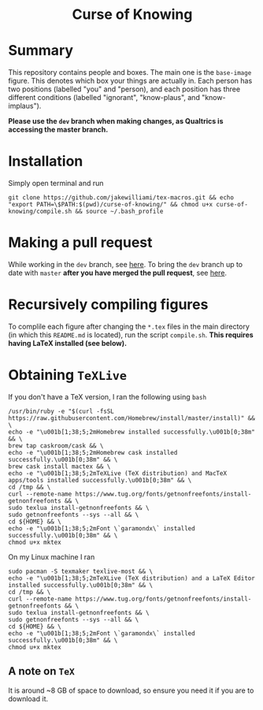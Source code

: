 <h1 align="center">
  Curse of Knowing
</h1>

# Summary

This repository contains people and boxes.  The main one is the `base-image` figure.  This denotes which box your things are actually in.  Each person has two positions (labelled "you" and "person), and each position has three different conditions (labelled "ignorant", "know-plaus", and "know-implaus").

**Please use the `dev` branch when making changes, as Qualtrics is accessing the master branch.**

# Installation

Simply open terminal and run
```
git clone https://github.com/jakewilliami/tex-macros.git && echo "export PATH=\$PATH:$(pwd)/curse-of-knowing/" && chmod u+x curse-of-knowing/compile.sh && source ~/.bash_profile
```

# Making a pull request
While working in the `dev` branch, see [here](https://help.github.com/en/github/collaborating-with-issues-and-pull-requests/merging-a-pull-request).  To bring the `dev` branch up to date with `master` **after you have merged the pull request**, see [here](https://gist.github.com/santisbon/a1a60db1fb8eecd1beeacd986ae5d3ca).

# Recursively compiling figures

To complile each figure after changing the `*.tex` files in the main directory (in which this `README.md` is located), run the script `compile.sh`.  **This requires having LaTeX installed (see below).**

# Obtaining `TeXLive`

If you don't have a TeX version, I ran the following using `bash`
```
/usr/bin/ruby -e "$(curl -fsSL https://raw.githubusercontent.com/Homebrew/install/master/install)" && \
echo -e "\u001b[1;38;5;2mHomebrew installed successfully.\u001b[0;38m" && \
brew tap caskroom/cask && \
echo -e "\u001b[1;38;5;2mHomebrew cask installed successfully.\u001b[0;38m" && \
brew cask install mactex && \
echo -e "\u001b[1;38;5;2mTeXLive (TeX distribution) and MacTeX apps/tools installed successfully.\u001b[0;38m" && \
cd /tmp && \
curl --remote-name https://www.tug.org/fonts/getnonfreefonts/install-getnonfreefonts && \
sudo texlua install-getnonfreefonts && \
sudo getnonfreefonts --sys --all && \
cd ${HOME} && \
echo -e "\u001b[1;38;5;2mFont \`garamondx\` installed successfully.\u001b[0;38m" && \
chmod u+x mktex
```

On my Linux machine I ran
```
sudo pacman -S texmaker texlive-most && \
echo -e "\u001b[1;38;5;2mTeXLive (TeX distribution) and a LaTeX Editor installed successfully.\u001b[0;38m" && \
cd /tmp && \
curl --remote-name https://www.tug.org/fonts/getnonfreefonts/install-getnonfreefonts && \
sudo texlua install-getnonfreefonts && \
sudo getnonfreefonts --sys --all && \
cd ${HOME} && \
echo -e "\u001b[1;38;5;2mFont \`garamondx\` installed successfully.\u001b[0;38m" && \
chmod u+x mktex
```

## A note on `TeX`
It is around ~8 GB of space to download, so ensure you need it if you are to download it.
